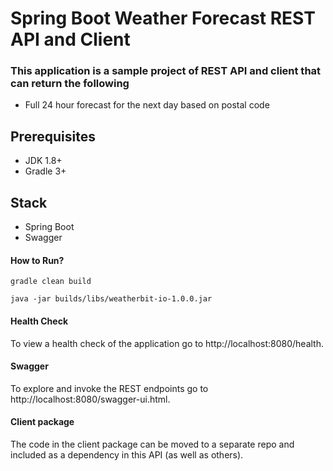 # Spring Boot Weather Forecast REST API and Client

### This application is a sample project of REST API and client that can return the following
* Full 24 hour forecast for the next day based on postal code

## Prerequisites
- JDK 1.8+
- Gradle 3+

## Stack
- Spring Boot
- Swagger

#### How to Run?
```
gradle clean build

java -jar builds/libs/weatherbit-io-1.0.0.jar
```

#### Health Check
To view a health check of the application go to http://localhost:8080/health.

#### Swagger
To explore and invoke the REST endpoints go to http://localhost:8080/swagger-ui.html.

#### Client package
The code in the client package can be moved to a separate repo and included as a dependency in this API (as well as others).